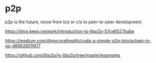 # p2p
p2p is the future, move from b/s or c/s to peer-to-peer development

https://blog.keep.network/introduction-to-libp2p-57ce6527babe

https://medium.com/@mycoralhealth/code-a-simple-p2p-blockchain-in-go-46662601f417

https://github.com/libp2p/js-libp2p/tree/master/examples
